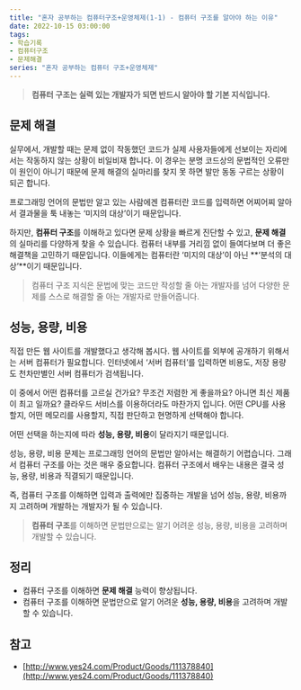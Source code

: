 ```yaml
---
title: "혼자 공부하는 컴퓨터구조+운영체제(1-1) - 컴퓨터 구조를 알아야 하는 이유"
date: 2022-10-15 03:00:00
tags:
- 학습기록
- 컴퓨터구조
- 문제해결
series: "혼자 공부하는 컴퓨터 구조+운영체제"
---
```


> **컴퓨터 구조는 실력 있는 개발자가 되면 반드시 알아야 할 기본 지식입니다.**

## 문제 해결

실무에서, 개발할 때는 문제 없이 작동했던 코드가 실제 사용자들에게 선보이는 자리에서는 작동하지 않는 상황이 비일비재 합니다. 이 경우는 분명 코드상의 문법적인 오류만이 원인이
아니기 때문에 문제 해결의 실마리를 찾지 못 하면 발만 동동 구르는 상황이 되곤 합니다.

프로그래밍 언어의 문법만 알고 있는 사람에겐 컴퓨터란 코드를 입력하면 어찌어찌 알아서 결과물을 툭 내놓는 ‘미지의 대상’이기 때문입니다.

하지만, **컴퓨터 구조**를 이해하고 있다면 문제 상황을 빠르게 진단할 수 있고, **문제 해결**의 실마리를 다양하게 찾을 수 있습니다.
컴퓨터 내부를 거리낌 없이 들여다보며 더 좋은 해결책을 고민하기 때문입니다. 이들에게는 컴퓨터란 ‘미지의 대상’이 아닌 **‘분석의 대상’**이기 때문입니다.

> 컴퓨터 구조 지식은 문법에 맞는 코드만 작성할 줄 아는 개발자를 넘어 다양한 문제를 스스로 해결할 줄 아는 개발자로 만들어줍니다.

## 성능, 용량, 비용

직접 만든 웹 사이트를 개발했다고 생각해 봅시다. 웹 사이트를 외부에 공개하기 위해서는 서버 컴퓨터가 필요합니다. 인터넷에서 ‘서버 컴퓨터’를 입력하면 비용도, 저장 용량도
천차만별인 서버 컴퓨터가 검색됩니다.

이 중에서 어떤 컴퓨터를 고르실 건가요? 무조건 저렴한 게 좋을까요? 아니면 최신 제품이 최고 일까요? 클라우드 서비스를 이용하더라도 마찬가지 입니다. 어떤 CPU를 사용할지,
어떤 메모리를 사용할지, 직접 판단하고 현명하게 선택해야 합니다.

어떤 선택을 하는지에 따라 **성능, 용량, 비용**이 달라지기 때문입니다.

성능, 용량, 비용 문제는 프로그래밍 언어의 문법만 알아서는 해결하기 어렵습니다.
그래서 컴퓨터 구조를 아는 것은 매우 중요합니다. 컴퓨터 구조에서 배우는 내용은 결국 성능, 용량, 비용과 직결되기 때문입니다.

즉, 컴퓨터 구조를 이해하면 입력과 출력에만 집중하는 개발을 넘어 성능, 용량, 비용까지 고려하며 개발하는 개발자가 될 수 있습니다.

> **컴퓨터 구조**를 이해하면 문법만으로는 알기 어려운 성능, 용량, 비용을 고려하며 개발할 수 있습니다.

## 정리

- 컴퓨터 구조를 이해하면 **문제 해결** 능력이 향상됩니다.
- 컴퓨터 구조를 이해하면 문법만으로 알기 어려운 **성능, 용량, 비용**을 고려하며 개발할 수 있습니다.

## 참고

- [http://www.yes24.com/Product/Goods/111378840](http://www.yes24.com/Product/Goods/111378840)